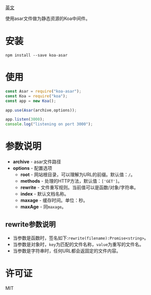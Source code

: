 [英文](https://github.com/zsea/koa-asar/blob/master/README.MD)

使用asar文件做为静态资源的Koa中间件。

# 安装

```shell
npm install --save koa-asar
```

# 使用
```js
const Asar = require("koa-asar");
const Koa = require("koa");
const app = new Koa();

app.use(Asar(archive,options));

app.listen(3000);
console.log("listening on port 3000");

```

# 参数说明

* **archive** - asar文件路径
* **options** - 配置选项
    * **root** - 网站根目录，可以理解为URL的前缀。默认值：```/```。
    * **methods** - 处理的HTTP方法，默认值：```['GET']```。
    * **rewrite** - 文件重写规则。当前值可以是函数/对象/字符串。
    * **index** - 默认文档名称。
    * **maxage** - 缓存时间。单位：秒。
    * **maxAge** - 同```maxage```。

## rewrite参数说明

* 当参数是函数时，签名如下:```rewrite(filename):Promise<string>```。
* 当参数是对象时，```key```为匹配的文件名称，```value```为重写的文件名。
* 当参数是字符串时，任何URL都会返固定的文件内容。

# 许可证

MIT